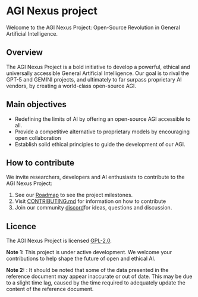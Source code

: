 # AGI Nexus project

Welcome to the AGI Nexus Project: Open-Source Revolution in General Artificial Intelligence.

## Overview

The AGI Nexus Project is a bold initiative to develop a powerful, ethical and universally accessible General Artificial Intelligence. Our goal is to rival the GPT-5 and GEMINI projects, and ultimately to far surpass proprietary AI vendors, by creating a world-class open-source AGI.

## Main objectives

- Redefining the limits of AI by offering an open-source AGI accessible to all.
- Provide a competitive alternative to proprietary models by encouraging open collaboration
- Establish solid ethical principles to guide the development of our AGI.

## How to contribute

We invite researchers, developers and AI enthusiasts to contribute to the AGI Nexus Project:

1. See our [Roadmap](https://github.com/Nexus-labs-offcial/Nexus/blob/master/roadmap.md) to see the project milestones.
2. Visit [CONTRIBUTING.md](https://github.com/Nexus-labs-offcial/Nexus/blob/master/CONTRIBUTING.md) for information on how to contribute
3. Join our community [discord](https://discord.gg/x7DWczUc)for ideas, questions and discussion.

## Licence

The AGI Nexus Project is licensed [GPL-2.0](https://github.com/Nexus-labs-offcial/Nexus/blob/master/LICENSE.md).

**Note 1:**  This project is under active development. We welcome your contributions to help shape the future of open and ethical AI.

**Note 2:** : It should be noted that some of the data presented in the reference document may appear inaccurate or out of date. This may be due to a slight time lag, caused by the time required to adequately update the content of the reference document.